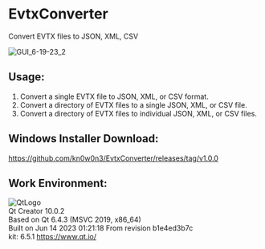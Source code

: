 # EvtxConverter
Convert EVTX files to JSON, XML, CSV  

![GUI_6-19-23_2](https://github.com/kn0w0n3/EvtxConverter/assets/22214754/accbc38c-42e1-44ce-8282-264f96ece299)      

## **Usage:**  

1) Convert a single EVTX file to JSON, XML, or CSV format.
2) Convert a directory of EVTX files to a single JSON, XML, or CSV file.
3) Convert a directory of EVTX files to individual JSON, XML, or CSV files.

## **Windows Installer Download:**  
https://github.com/kn0w0n3/EvtxConverter/releases/tag/v1.0.0  

## **Work Environment:**   
![QtLogo](https://user-images.githubusercontent.com/22214754/179895211-d52559ab-35df-4fcc-bf69-7377739330d4.png)  
Qt Creator 10.0.2    
Based on Qt 6.4.3 (MSVC 2019, x86_64)    
Built on Jun 14 2023 01:21:18 
From revision b1e4ed3b7c  
kit: 6.5.1
https://www.qt.io/  
